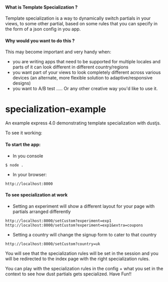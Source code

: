 #### What is Template Specialization ?
Template specialization is a way to dynamically switch partials in your views, to some other partial, based on some rules that you can specify in the form of a json config in you app.

#### Why would you want to do this ?
This may become important and very handy when:
* you are writing apps that need to be supported for multiple locales and parts of it can look different in different country/regions
* you want part of your views to look completely different across various devices (an alternate, more flexible solution to adaptive/responsive designs)
* you want to A/B test
..... Or any other creative way you'd like to use it.

# specialization-example

An example express 4.0 demonstrating template specialization with dustjs.

To see it working:

#### To start the app:
* In you console
```
$ node .
```
* In your browser:
```
http://localhost:8000
```
#### To see specialization at work
* Setting an experiment will show a different layout for your page with partials arranged differently
```
http://localhost:8000/setCustom?experiment=exp1
http://localhost:8000/setCustom?experiment=exp1&extra=coupons

```
* Setting a country will change the signup form to cater to that country

```
http://localhost:8000/setCustom?country=uk
```

You will see that the specialization rules will be set in the session and you will be redirected to the index page with the right specialization rules.

You can play with the specialization rules in the config + what you set in the context to see how dust partials gets specialized. Have Fun!!
